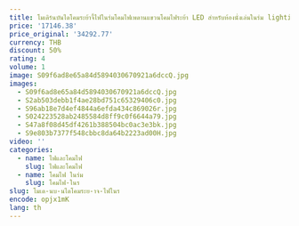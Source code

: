 ```yaml
---
title: โมเดิร์นบันไดโคมระย้าจี้ไฟในร่มโคมไฟเพดานแขวนโคมไฟระย้า LED สําหรับห้องนั่งเล่นในร่ม lightin
price: '17146.38'
price_original: '34292.77'
currency: THB
discount: 50%
rating: 4
volume: 1
image: S09f6ad8e65a84d5894030670921a6dccQ.jpg
images:
  - S09f6ad8e65a84d5894030670921a6dccQ.jpg
  - S2ab503debb1f4ae28bd751c65329406c0.jpg
  - S96ab18e7d4ef4844a6efda434c869026r.jpg
  - S024223528ab2485584d8ff9c0f6644a79.jpg
  - S47a8f08d45df4261b388504bc0ac3e3bk.jpg
  - S9e803b7377f548cbbc8da64b2223ad00H.jpg
video: ''
categories:
  - name: ไฟและโคมไฟ
    slug: ไฟและโคมไฟ
  - name: โคมไฟ ในร่ม
    slug: โคมไฟ-ในร
slug: โมเด-นบ-นไดโคมระย-าจ-ไฟในร
encode: opjx1mK
lang: th
---
```

  